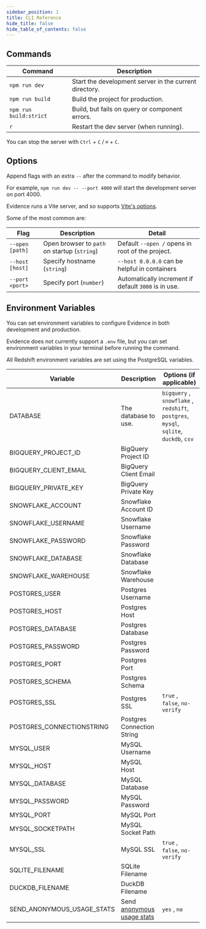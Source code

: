 ```yaml
---
sidebar_position: 1
title: CLI Reference
hide_title: false
hide_table_of_contents: false
---
```


## Commands

| Command                | Description                                            |
| ---------------------- | ------------------------------------------------------ |
| `npm run dev`          | Start the development server in the current directory. |
| `npm run build`        | Build the project for production.                      |
| `npm run build:strict` | Build, but fails on query or component errors.         |
| `r`                    | Restart the dev server (when running).                 |

You can stop the server with `Ctrl` + `C` / `⌘` + `C`.

## Options

Append flags with an extra `--` after the command to modify behavior.

For example, `npm run dev -- --port 4000` will start the development server on port 4000.

Evidence runs a Vite server, and so supports [Vite's options](https://vitejs.dev/guide/cli.html#options).

Some of the most common are:

| Flag            | Description                                  | Detail                                               |
| --------------- | -------------------------------------------- | ---------------------------------------------------- |
| `--open [path]` | Open browser to `path` on startup (`string`) | Default `--open /` opens in root of the project.     |
| `--host [host]` | Specify hostname (`string`)                  | `--host 0.0.0.0` can be helpful in containers        |
| `--port <port>` | Specify port (`number`)                      | Automatically increment if default `3000` is in use. |

## Environment Variables

You can set environment variables to configure Evidence in both development and production.

Evidence does not currently support a `.env` file, but you can set environment variables in your terminal before running the command.

All Redshift environment variables are set using the PostgreSQL variables.

| Variable                   | Description                                                     | Options (if applicable)                                                               |
| -------------------------- | --------------------------------------------------------------- | ------------------------------------------------------------------------------------- |
| DATABASE                   | The database to use.                                            | `bigquery` , `snowflake` , `redshift`, `postgres`, `mysql`, `sqlite`, `duckdb`, `csv` |
| BIGQUERY_PROJECT_ID        | BigQuery Project ID                                             |                                                                                       |
| BIGQUERY_CLIENT_EMAIL      | BigQuery Client Email                                           |                                                                                       |
| BIGQUERY_PRIVATE_KEY       | BigQuery Private Key                                            |                                                                                       |
| SNOWFLAKE_ACCOUNT          | Snowflake Account ID                                            |                                                                                       |
| SNOWFLAKE_USERNAME         | Snowflake Username                                              |                                                                                       |
| SNOWFLAKE_PASSWORD         | Snowflake Password                                              |                                                                                       |
| SNOWFLAKE_DATABASE         | Snowflake Database                                              |                                                                                       |
| SNOWFLAKE_WAREHOUSE        | Snowflake Warehouse                                             |                                                                                       |
| POSTGRES_USER              | Postgres Username                                               |                                                                                       |
| POSTGRES_HOST              | Postgres Host                                                   |                                                                                       |
| POSTGRES_DATABASE          | Postgres Database                                               |                                                                                       |
| POSTGRES_PASSWORD          | Postgres Password                                               |                                                                                       |
| POSTGRES_PORT              | Postgres Port                                                   |                                                                                       |
| POSTGRES_SCHEMA            | Postgres Schema                                                 |                                                                                       |
| POSTGRES_SSL               | Postgres SSL                                                    | `true` , `false`, `no-verify`                                                         |
| POSTGRES_CONNECTIONSTRING  | Postgres Connection String                                      |                                                                                       |
| MYSQL_USER                 | MySQL Username                                                  |                                                                                       |
| MYSQL_HOST                 | MySQL Host                                                      |                                                                                       |
| MYSQL_DATABASE             | MySQL Database                                                  |                                                                                       |
| MYSQL_PASSWORD             | MySQL Password                                                  |                                                                                       |
| MYSQL_PORT                 | MySQL Port                                                      |                                                                                       |
| MYSQL_SOCKETPATH           | MySQL Socket Path                                               |                                                                                       |
| MYSQL_SSL                  | MySQL SSL                                                       | `true` , `false`, `no-verify`                                                         |
| SQLITE_FILENAME            | SQLite Filename                                                 |                                                                                       |
| DUCKDB_FILENAME            | DuckDB Filename                                                 |                                                                                       |
| SEND_ANONYMOUS_USAGE_STATS | Send [anonymous usage stats](localhost:3000/settings#telemetry) | `yes` , `no`                                                                          |
